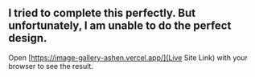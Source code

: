 

## I tried to complete this perfectly. But unfortunately, I am unable to do the perfect design.


Open [https://image-gallery-ashen.vercel.app/](Live Site Link) with your browser to see the result.
